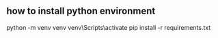 ## how to install python environment

python -m venv venv
venv\Scripts\activate
pip install -r requirements.txt